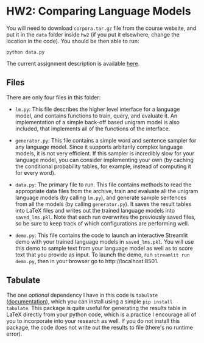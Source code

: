 # HW2: Comparing Language Models

You will need to download `corpora.tar.gz` file from the course website, and put it in the `data` folder inside `hw2` (if you put it elsewhere, change the location in the code). You should be then able to run:

 ```
 python data.py
 ```

The current assignment description is available [here](https://canvas.eee.uci.edu/courses/22668/assignments/414255).

## Files

There are only four files in this folder:

* `lm.py`: This file describes the higher level interface for a language model, and contains functions to train, query, and evaluate it. An implementation of a simple back-off based unigram model is also included, that implements all of the functions
of the interface.

* `generator.py`: This file contains a simple word and sentence sampler for any language model. Since it supports arbitarily complex language models, it is not very efficient. If this sampler is incredibly slow for your language model, you can consider implementing your own (by caching the conditional probability tables, for example, instead of computing it for every word).

* `data.py`: The primary file to run. This file contains methods to read the appropriate data files from the archive, train and evaluate all the unigram language models (by calling `lm.py`), and generate sample sentences from all the models (by calling `generator.py`). It  saves the result tables into LaTeX files and writes out the trained language models into `saved_lms.pkl`. Note that each run overwrites the previously saved files, so be sure to keep track of which configurations are performing well.

* `demo.py`: This file contains the code to launch an interactive Streamlit demo with your trained language models in `saved_lms.pkl`. You will use this demo to sample text from your language model as well as to score text that you provide as input. To launch the demo, run `streamlit run demo.py`, then in your browser go to http://localhost:8501.

## Tabulate

The one *optional* dependency I have in this code is `tabulate` ([documentation](https://pypi.python.org/pypi/tabulate)), which you can install using a simple `pip install tabulate`.
This package is quite useful for generating the results table in LaTeX directly from your python code, which is a practice I encourage all of you to incorporate into your research as well.
If you do not install this package, the code does not write out the results to file (there's no runtime error).
